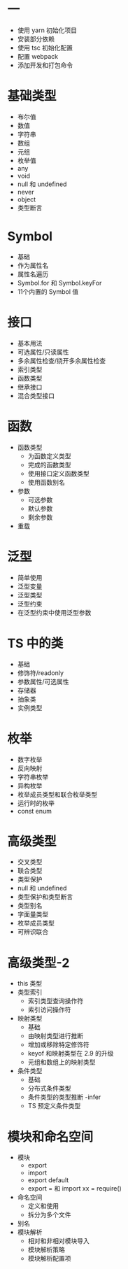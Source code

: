 # 一
+ 使用 yarn 初始化项目
+ 安装部分依赖
+ 使用 tsc 初始化配置
+ 配置 webpack
+ 添加开发和打包命令

# 基础类型
  + 布尔值
  + 数值
  + 字符串
  + 数组
  + 元组
  + 枚举值
  + any
  + void
  + null 和 undefined
  + never
  + object
  + 类型断言

# Symbol
  + 基础
  + 作为属性名
  + 属性名遍历
  + Symbol.for 和 Symbol.keyFor
  + 11个内置的 Symbol 值

# 接口
  + 基本用法
  + 可选属性/只读属性
  + 多余属性检查/绕开多余属性检查
  + 索引类型
  + 函数类型
  + 继承接口
  + 混合类型接口

# 函数
  + 函数类型
    - 为函数定义类型
    - 完成的函数类型
    - 使用接口定义函数类型
    - 使用函数别名
  + 参数
    - 可选参数
    - 默认参数
    - 剩余参数
  + 重载

# 泛型
  + 简单使用
  + 泛型变量
  + 泛型类型
  + 泛型约束
  + 在泛型约束中使用泛型参数

# TS 中的类
  + 基础
  + 修饰符/readonly
  + 参数属性/可选属性
  + 存储器
  + 抽象类
  + 实例类型

# 枚举
  + 数字枚举
  + 反向映射
  + 字符串枚举
  + 异构枚举
  + 枚举成员类型和联合枚举类型
  + 运行时的枚举
  + const enum

# 高级类型
  + 交叉类型
  + 联合类型
  + 类型保护
  + null 和 undefined
  + 类型保护和类型断言
  + 类型别名
  + 字面量类型
  + 枚举成员类型
  + 可辨识联合

# 高级类型-2
  + this 类型
  + 类型索引
    - 索引类型查询操作符
    - 索引访问操作符
  + 映射类型
    - 基础
    - 由映射类型进行推断
    - 增加或移除特定修饰符
    - keyof 和映射类型在 2.9 的升级
    - 元组和数组上的映射类型
  + 条件类型
    - 基础
    - 分布式条件类型
    - 条件类型的类型推断 -infer
    - TS 预定义条件类型
  
# 模块和命名空间
  + 模块
    - export
    - import
    - export default
    - export = 和 import xx = require()
  + 命名空间
    - 定义和使用
    - 拆分为多个文件
  + 别名
  + 模块解析
    - 相对和非相对模块导入
    - 模块解析策略
    - 模块解析配置项